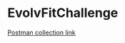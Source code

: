 # EvolvFitChallenge
[Postman collection link](https://www.getpostman.com/collections/048bfbaeeb7ade0f78aa)
